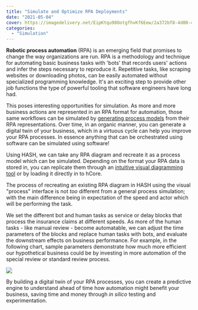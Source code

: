 ```yaml
---
title: "Simulate and Optimize RPA Deployments"
date: "2021-05-04"
cover: https://imagedelivery.net/EipKtqu98OotgfhvKf6Eew/2a372bf8-4d00-473e-1a1f-16d537234200/public
categories: 
  - "Simulation"
---
```


**Robotic process automation** (RPA) is an emerging field that promises to change the way organizations are run. RPA is a methodology and technique for automating basic business tasks with 'bots' that records users' actions and infer the steps necessary to reproduce it. Repetitive tasks, like scraping websites or downloading photos, can be easily automated without specialized programming knowledge. It's an exciting step to provide other job functions the type of powerful tooling that software engineers have long had.

This poses interesting opportunities for simulation. As more and more business actions are represented in an RPA format for automation, those same workflows can be simulated by [generating process models](https://docs.hash.ai/core/concepts/designing-with-process-models) from their RPA representations. Over time, in an organic manner, you can generate a digital twin of your business, which in a virtuous cycle can help you improve your RPA processes. In essence anything that can be orchestrated using software can be simulated using software!

Using HASH, we can take any RPA diagram and recreate it as a process model which can be simulated. Depending on the format your RPA data is stored in, you can replicate them through an [intuitive visual diagramming tool](https://hash.ai/glossary/business-process-modeling) or by loading it directly in to hCore.

The process of recreating an existing RPA diagram in HASH using the visual "process" interface is not _too_ different from a general process simulation; with the main difference being in expectation of the speed and actor which will be performing the task.

We set the different bot and human tasks as service or delay blocks that process the insurance claims at different speeds. As more of the human tasks - like manual review - become automatable, we can adjust the time parameters of the blocks and replace human tasks with bots, and evaluate the downstream effects on business performance. For example, in the following chart, sample parameters demonstrate how much more efficient our hypothetical business could be by investing in more automation of the special review or standard review process.

![](https://imagedelivery.net/EipKtqu98OotgfhvKf6Eew/172290d5-9ba1-42a2-ea11-7b4c3aba2000/public)

By building a digital twin of your RPA processes, you can create a predictive engine to understand ahead of time how automation might benefit your business, saving time and money through _in silico_ testing and experimentation.
